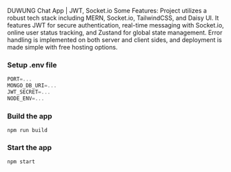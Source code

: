 DUWUNG Chat App | JWT, Socket.io
Some Features:
Project utilizes a robust tech stack including MERN, Socket.io, TailwindCSS, and Daisy UI. It features JWT for secure authentication, real-time messaging with Socket.io, online user status tracking, and Zustand for global state management. Error handling is implemented on both server and client sides, and deployment is made simple with free hosting options.


### Setup .env file

```js
PORT=...
MONGO_DB_URI=...
JWT_SECRET=...
NODE_ENV=...
```

### Build the app

```shell
npm run build
```

### Start the app

```shell
npm start
```
